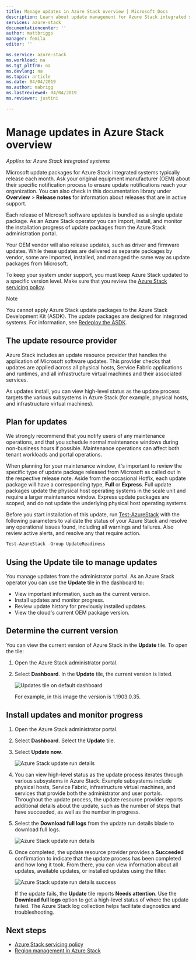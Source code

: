 ```yaml
---
title: Manage updates in Azure Stack overview | Microsoft Docs
description: Learn about update management for Azure Stack integrated systems.
services: azure-stack
documentationcenter: ''
author: mattbriggs
manager: femila
editor: ''

ms.service: azure-stack
ms.workload: na
ms.tgt_pltfrm: na
ms.devlang: na
ms.topic: article
ms.date: 04/04/2019
ms.author: mabrigg
ms.lastreviewed: 04/04/2019
ms.reviewer: justini

---
```

# Manage updates in Azure Stack overview

*Applies to: Azure Stack integrated systems*

Microsoft update packages for Azure Stack integrated systems typically release each month. Ask your original equipment manufacturer (OEM) about their specific notification process to ensure update notifications reach your organization. You can also check in this documentation library under **Overview** > **Release notes** for information about releases that are in active support.

Each release of Microsoft software updates is bundled as a single update package. As an Azure Stack operator you can import, install, and monitor the installation progress of update packages from the Azure Stack administration portal.

Your OEM vendor will also release updates, such as driver and firmware updates. While these updates are delivered as separate packages by vendor, some are imported, installed, and managed the same way as update packages from Microsoft.

To keep your system under support, you must keep Azure Stack updated to a specific version level. Make sure that you review the [Azure Stack servicing policy](azure-stack-servicing-policy.md).

> [!NOTE]
> You cannot apply Azure Stack update packages to the Azure Stack Development Kit (ASDK). The update packages are designed for integrated systems. For information, see [Redeploy the ASDK](/azure-stack/asdk).

## The update resource provider

Azure Stack includes an update resource provider that handles the application of Microsoft software updates. This provider checks that updates are applied across all physical hosts, Service Fabric applications and runtimes, and all infrastructure virtual machines and their associated services.

As updates install, you can view high-level status as the update process targets the various subsystems in Azure Stack (for example, physical hosts, and infrastructure virtual machines).

## Plan for updates

We strongly recommend that you notify users of any maintenance operations, and that you schedule normal maintenance windows during non-business hours if possible. Maintenance operations can affect both tenant workloads and portal operations.

When planning for your maintenance window, it's important to review the specific type of update package released from Microsoft as called out in the respective release note. Aside from the occasional Hotfix, each update package will have a corresponding type, **Full** or **Express**. Full update packages update the physical host operating systems in the scale unit and require a larger maintenance window. Express update packages are scoped, and do not update the underlying physical host operating systems.

Before you start installation of this update, run [Test-AzureStack](azure-stack-diagnostic-test.md) with the following parameters to validate the status of your Azure Stack and resolve any operational issues found, including all warnings and failures. Also review active alerts, and resolve any that require action.  

```powershell
Test-AzureStack -Group UpdateReadiness
```

## Using the Update tile to manage updates

You manage updates from the administrator portal. As an Azure Stack operator you can use the **Update** tile in the dashboard to:

- View important information, such as the current version.
- Install updates and monitor progress.
- Review update history for previously installed updates.
- View the cloud's current OEM package version.

## Determine the current version

You can view the current version of Azure Stack in the **Update** tile. To open the tile:

1. Open the Azure Stack administrator portal.
2. Select **Dashboard**. In the **Update** tile, the current version is listed.

    ![Updates tile on default dashboard](./media/azure-stack-updates/image1.png)

    For example, in this image the version is 1.1903.0.35.

## Install updates and monitor progress

1. Open the Azure Stack administrator portal.
2. Select **Dashboard**. Select the **Update** tile.
3. Select **Update now**.

    ![Azure Stack update run details](media/azure-stack-updates/azure-stack-update-button.png)

4. You can view high-level status as the update process iterates through various subsystems in Azure Stack. Example subsystems include physical hosts, Service Fabric, infrastructure virtual machines, and services that provide both the administrator and user portals. Throughout the update process, the update resource provider reports additional details about the update, such as the number of steps that have succeeded, as well as the number in progress.

5. Select the **Download full logs** from the update run details blade to download full logs.

    ![Azure Stack update run details](media/azure-stack-updates/update-run-details.png)

6. Once completed, the update resource provider provides a **Succeeded** confirmation to indicate that the update process has been completed and how long it took. From there, you can view information about all updates, available updates, or installed updates using the filter.

    ![Azure Stack update run details success](media/azure-stack-updates/update-success.png)

   If the update fails, the **Update** tile reports **Needs attention**. Use the **Download full logs** option to get a high-level status of where the update failed. The Azure Stack log collection helps facilitate diagnostics and troubleshooting.

## Next steps

- [Azure Stack servicing policy](azure-stack-servicing-policy.md) 
- [Region management in Azure Stack](azure-stack-region-management.md)
